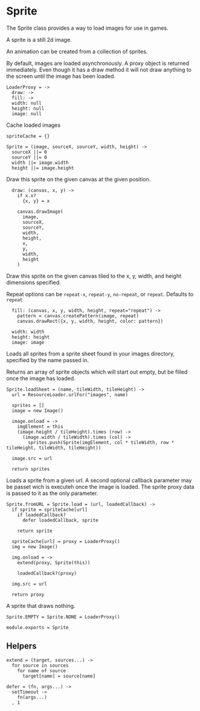 Sprite
======

The Sprite class provides a way to load images for use in games.

A sprite is a still 2d image.

An animation can be created from a collection of sprites.

By default, images are loaded asynchronously. A proxy object is
returned immediately. Even though it has a draw method it will not
draw anything to the screen until the image has been loaded.

    LoaderProxy = ->
      draw: ->
      fill: ->
      width: null
      height: null
      image: null

Cache loaded images

    spriteCache = {}

    Sprite = (image, sourceX, sourceY, width, height) ->
      sourceX ||= 0
      sourceY ||= 0
      width ||= image.width
      height ||= image.height

Draw this sprite on the given canvas at the given position.

      draw: (canvas, x, y) ->
        if x.x?
          {x, y} = x

        canvas.drawImage(
          image,
          sourceX,
          sourceY,
          width,
          height,
          x,
          y,
          width,
          height
        )

Draw this sprite on the given canvas tiled to the x, y,
width, and height dimensions specified.

Repeat options can be `repeat-x`, `repeat-y`, `no-repeat`, or `repeat`. Defaults to `repeat`

      fill: (canvas, x, y, width, height, repeat="repeat") ->
        pattern = canvas.createPattern(image, repeat)
        canvas.drawRect({x, y, width, height, color: pattern})

      width: width
      height: height
      image: image

Loads all sprites from a sprite sheet found in
your images directory, specified by the name passed in.

Returns an array of sprite objects which will start out empty, but be filled
once the image has loaded.

    Sprite.loadSheet = (name, tileWidth, tileHeight) ->
      url = ResourceLoader.urlFor("images", name)

      sprites = []
      image = new Image()

      image.onload = ->
        imgElement = this
        (image.height / tileHeight).times (row) ->
          (image.width / tileWidth).times (col) ->
            sprites.push(Sprite(imgElement, col * tileWidth, row * tileHeight, tileWidth, tileHeight))

      image.src = url

      return sprites

Loads a sprite from a given url.
A second optional callback parameter may be passet wich is executeh once the
image is loaded. The sprite proxy data is passed to it as the only parameter.

    Sprite.fromURL = Sprite.load = (url, loadedCallback) ->
      if sprite = spriteCache[url]
        if loadedCallback?
          defer loadedCallback, sprite

        return sprite

      spriteCache[url] = proxy = LoaderProxy()
      img = new Image()

      img.onload = ->
        extend(proxy, Sprite(this))

        loadedCallback?(proxy)

      img.src = url

      return proxy

A sprite that draws nothing.

    Sprite.EMPTY = Sprite.NONE = LoaderProxy()

    module.exports = Sprite

Helpers
-------

    extend = (target, sources...) ->
      for source in sources
        for name of source
          target[name] = source[name]

    defer = (fn, args...) ->
      setTimeout ->
        fn(args...)
      , 1
